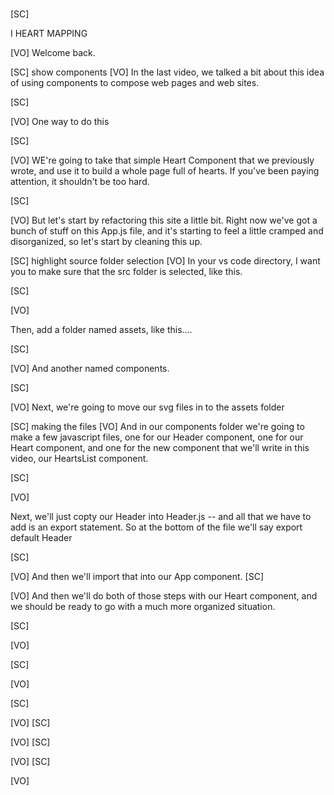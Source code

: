 #

[SC]

I HEART MAPPING

[VO]
Welcome back.

[SC]
show components
[VO]
In the last video, we talked a bit about this idea of using components to compose web pages and web sites.

[SC]

[VO]
One way to do this

[SC]

[VO]
WE're going to take that simple Heart Component that we previously wrote, and use it to build a whole page full of hearts. If you've been paying attention, it shouldn't be too hard.

[SC]

[VO]
But let's start by refactoring this site a little bit. Right now we've got a bunch of stuff on this App.js file, and it's starting to feel a little cramped and disorganized, so let's start by cleaning this up.

[SC]
highlight source folder selection
[VO]
In your vs code directory, I want you to make sure that the src folder is selected, like this.

[SC]

[VO]

Then, add a folder named assets, like this....

[SC]

[VO]
And another named components.

[SC]

[VO]
Next, we're going to move our svg files in to the assets folder

[SC]
making the files
[VO]
And in our components folder we're going to make a few javascript files, one for our Header component, one for our Heart component, and one for the new component that we'll write in this video, our HeartsList component.

[SC]

[VO]

Next, we'll just copty our Header into Header.js -- and all that we have to add is an export statement. So at the bottom of the file we'll say export default Header

[SC]

[VO]
And then we'll import that into our App component.
[SC]

[VO]
And then we'll do both of those steps with our Heart component, and we should be ready to go with a much more organized situation.

[SC]

[VO]

[SC]

[VO]

[SC]

[VO]
[SC]

[VO]
[SC]

[VO]
[SC]

[VO]
